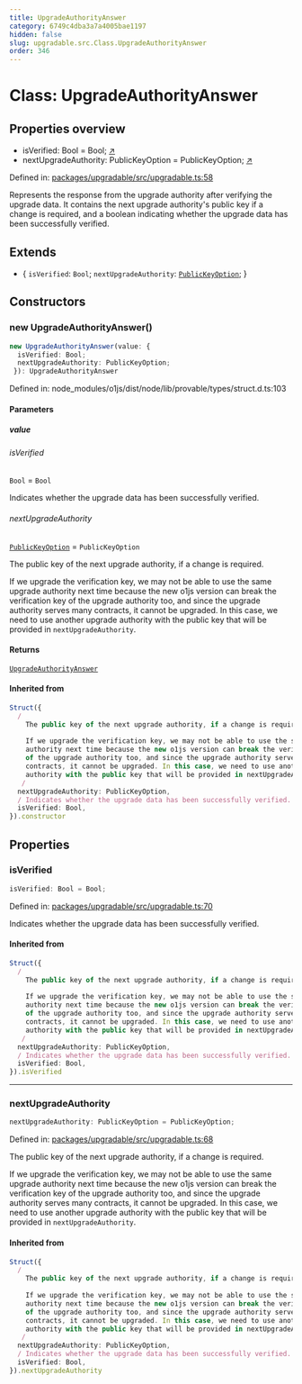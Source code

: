 ```yaml
---
title: UpgradeAuthorityAnswer
category: 6749c4dba3a7a4005bae1197
hidden: false
slug: upgradable.src.Class.UpgradeAuthorityAnswer
order: 346
---
```


# Class: UpgradeAuthorityAnswer

## Properties overview

- isVerified:  Bool = Bool; [↗](#isverified)
- nextUpgradeAuthority:  PublicKeyOption = PublicKeyOption; [↗](#nextupgradeauthority)

Defined in: [packages/upgradable/src/upgradable.ts:58](https://github.com/zkcloudworker/minatokens-lib/blob/main/packages/upgradable/src/upgradable.ts#L58)

Represents the response from the upgrade authority after verifying the upgrade data.
It contains the next upgrade authority's public key if a change is required, and a boolean
indicating whether the upgrade data has been successfully verified.

## Extends

- \{
  `isVerified`: `Bool`;
  `nextUpgradeAuthority`: [`PublicKeyOption`](upgradablesrcclasspublickeyoption);
 \}

## Constructors

### new UpgradeAuthorityAnswer()

```ts
new UpgradeAuthorityAnswer(value: {
  isVerified: Bool;
  nextUpgradeAuthority: PublicKeyOption;
 }): UpgradeAuthorityAnswer
```

Defined in: node\_modules/o1js/dist/node/lib/provable/types/struct.d.ts:103

#### Parameters

##### value

###### isVerified

`Bool` = `Bool`

Indicates whether the upgrade data has been successfully verified.

###### nextUpgradeAuthority

[`PublicKeyOption`](upgradablesrcclasspublickeyoption) = `PublicKeyOption`

The public key of the next upgrade authority, if a change is required.

If we upgrade the verification key, we may not be able to use the same upgrade
authority next time because the new o1js version can break the verification key
of the upgrade authority too, and since the upgrade authority serves many
contracts, it cannot be upgraded. In this case, we need to use another upgrade
authority with the public key that will be provided in `nextUpgradeAuthority`.

#### Returns

[`UpgradeAuthorityAnswer`](upgradablesrcclassupgradeauthorityanswer)

#### Inherited from

```ts
Struct({
  /
    The public key of the next upgrade authority, if a change is required.
   
    If we upgrade the verification key, we may not be able to use the same upgrade
    authority next time because the new o1js version can break the verification key
    of the upgrade authority too, and since the upgrade authority serves many
    contracts, it cannot be upgraded. In this case, we need to use another upgrade
    authority with the public key that will be provided in nextUpgradeAuthority.
   /
  nextUpgradeAuthority: PublicKeyOption,
  / Indicates whether the upgrade data has been successfully verified. /
  isVerified: Bool,
}).constructor
```

## Properties

### isVerified

```ts
isVerified: Bool = Bool;
```

Defined in: [packages/upgradable/src/upgradable.ts:70](https://github.com/zkcloudworker/minatokens-lib/blob/main/packages/upgradable/src/upgradable.ts#L70)

Indicates whether the upgrade data has been successfully verified.

#### Inherited from

```ts
Struct({
  /
    The public key of the next upgrade authority, if a change is required.
   
    If we upgrade the verification key, we may not be able to use the same upgrade
    authority next time because the new o1js version can break the verification key
    of the upgrade authority too, and since the upgrade authority serves many
    contracts, it cannot be upgraded. In this case, we need to use another upgrade
    authority with the public key that will be provided in nextUpgradeAuthority.
   /
  nextUpgradeAuthority: PublicKeyOption,
  / Indicates whether the upgrade data has been successfully verified. /
  isVerified: Bool,
}).isVerified
```

***

### nextUpgradeAuthority

```ts
nextUpgradeAuthority: PublicKeyOption = PublicKeyOption;
```

Defined in: [packages/upgradable/src/upgradable.ts:68](https://github.com/zkcloudworker/minatokens-lib/blob/main/packages/upgradable/src/upgradable.ts#L68)

The public key of the next upgrade authority, if a change is required.

If we upgrade the verification key, we may not be able to use the same upgrade
authority next time because the new o1js version can break the verification key
of the upgrade authority too, and since the upgrade authority serves many
contracts, it cannot be upgraded. In this case, we need to use another upgrade
authority with the public key that will be provided in `nextUpgradeAuthority`.

#### Inherited from

```ts
Struct({
  /
    The public key of the next upgrade authority, if a change is required.
   
    If we upgrade the verification key, we may not be able to use the same upgrade
    authority next time because the new o1js version can break the verification key
    of the upgrade authority too, and since the upgrade authority serves many
    contracts, it cannot be upgraded. In this case, we need to use another upgrade
    authority with the public key that will be provided in nextUpgradeAuthority.
   /
  nextUpgradeAuthority: PublicKeyOption,
  / Indicates whether the upgrade data has been successfully verified. /
  isVerified: Bool,
}).nextUpgradeAuthority
```
